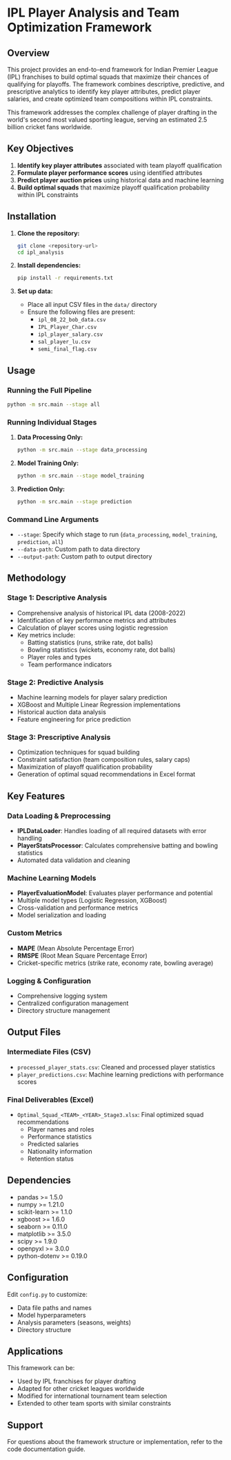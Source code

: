 # IPL Player Analysis and Team Optimization Framework

## Overview

This project provides an end-to-end framework for Indian Premier League (IPL) franchises to build optimal squads that maximize their chances of qualifying for playoffs. The framework combines descriptive, predictive, and prescriptive analytics to identify key player attributes, predict player salaries, and create optimized team compositions within IPL constraints.

This framework addresses the complex challenge of player drafting in the world's second most valued sporting league, serving an estimated 2.5 billion cricket fans worldwide.

## Key Objectives

1. **Identify key player attributes** associated with team playoff qualification
2. **Formulate player performance scores** using identified attributes
3. **Predict player auction prices** using historical data and machine learning
4. **Build optimal squads** that maximize playoff qualification probability within IPL constraints


## Installation

1. **Clone the repository:**
   ```bash
   git clone <repository-url>
   cd ipl_analysis
   ```

2. **Install dependencies:**
   ```bash
   pip install -r requirements.txt
   ```

3. **Set up data:**
   - Place all input CSV files in the `data/` directory
   - Ensure the following files are present:
     - `ipl_08_22_bob_data.csv`
     - `IPL_Player_Char.csv`
     - `ipl_player_salary.csv`
     - `sal_player_lu.csv`
     - `semi_final_flag.csv`

## Usage

### Running the Full Pipeline

```bash
python -m src.main --stage all
```

### Running Individual Stages

1. **Data Processing Only:**
   ```bash
   python -m src.main --stage data_processing
   ```

2. **Model Training Only:**
   ```bash
   python -m src.main --stage model_training
   ```

3. **Prediction Only:**
   ```bash
   python -m src.main --stage prediction
   ```

### Command Line Arguments

- `--stage`: Specify which stage to run (`data_processing`, `model_training`, `prediction`, `all`)
- `--data-path`: Custom path to data directory
- `--output-path`: Custom path to output directory

## Methodology

### Stage 1: Descriptive Analysis
- Comprehensive analysis of historical IPL data (2008-2022)
- Identification of key performance metrics and attributes
- Calculation of player scores using logistic regression
- Key metrics include:
  - Batting statistics (runs, strike rate, dot balls)
  - Bowling statistics (wickets, economy rate, dot balls)
  - Player roles and types
  - Team performance indicators

### Stage 2: Predictive Analysis
- Machine learning models for player salary prediction
- XGBoost and Multiple Linear Regression implementations
- Historical auction data analysis
- Feature engineering for price prediction

### Stage 3: Prescriptive Analysis
- Optimization techniques for squad building
- Constraint satisfaction (team composition rules, salary caps)
- Maximization of playoff qualification probability
- Generation of optimal squad recommendations in Excel format

## Key Features

### Data Loading & Preprocessing
- **IPLDataLoader**: Handles loading of all required datasets with error handling
- **PlayerStatsProcessor**: Calculates comprehensive batting and bowling statistics
- Automated data validation and cleaning

### Machine Learning Models
- **PlayerEvaluationModel**: Evaluates player performance and potential
- Multiple model types (Logistic Regression, XGBoost)
- Cross-validation and performance metrics
- Model serialization and loading

### Custom Metrics
- **MAPE** (Mean Absolute Percentage Error)
- **RMSPE** (Root Mean Square Percentage Error)
- Cricket-specific metrics (strike rate, economy rate, bowling average)

### Logging & Configuration
- Comprehensive logging system
- Centralized configuration management
- Directory structure management

## Output Files

### Intermediate Files (CSV)
- `processed_player_stats.csv`: Cleaned and processed player statistics
- `player_predictions.csv`: Machine learning predictions with performance scores

### Final Deliverables (Excel)
- `Optimal_Squad_<TEAM>_<YEAR>_Stage3.xlsx`: Final optimized squad recommendations
  - Player names and roles
  - Performance statistics
  - Predicted salaries
  - Nationality information
  - Retention status

## Dependencies

- pandas >= 1.5.0
- numpy >= 1.21.0
- scikit-learn >= 1.1.0
- xgboost >= 1.6.0
- seaborn >= 0.11.0
- matplotlib >= 3.5.0
- scipy >= 1.9.0
- openpyxl >= 3.0.0
- python-dotenv >= 0.19.0

## Configuration

Edit `config.py` to customize:
- Data file paths and names
- Model hyperparameters
- Analysis parameters (seasons, weights)
- Directory structure


## Applications

This framework can be:
- Used by IPL franchises for player drafting
- Adapted for other cricket leagues worldwide
- Modified for international tournament team selection
- Extended to other team sports with similar constraints

## Support

For questions about the framework structure or implementation, refer to the code documentation guide.
